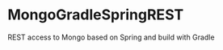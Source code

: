 MongoGradleSpringREST
=====================

REST access to Mongo based on Spring and build with Gradle
